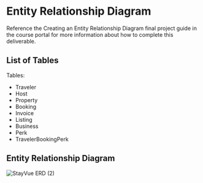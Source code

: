 # Entity Relationship Diagram

Reference the Creating an Entity Relationship Diagram final project guide in the course portal for more information about how to complete this deliverable.

## List of Tables

Tables:
- Traveler
- Host
- Property
- Booking
- Invoice
- Listing
- Business
- Perk
- TravelerBookingPerk

## Entity Relationship Diagram

![StayVue ERD (2)](https://github.com/itsgivingchaotica/stayvue/assets/91578619/c6eebc9a-392c-4f13-8566-234e86bf0831)

